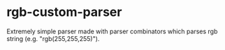 # rgb-custom-parser
Extremely simple parser made with parser combinators which parses rgb string (e.g. "rgb(255,255,255)").
